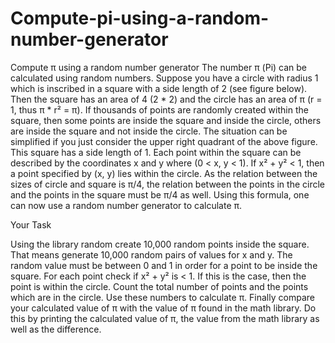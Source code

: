 # Compute-pi-using-a-random-number-generator
Compute π using a random number generator
The number π (Pi) can be calculated using random numbers. Suppose you have a circle with radius 1 which is inscribed in a square with a side length of 2 (see figure below). Then the square has an area of 4 (2 * 2) and the circle has an area of π (r = 1, thus π * r² = π).
If thousands of points are randomly created within the square, then some points are inside the square and inside the circle, others are inside the square and not inside the circle. The situation can be simplified if you just consider the upper right quadrant of the above figure. This square has a side length of 1. Each point within the square can be described by the coordinates x and y where (0 < x, y < 1). If x² + y² < 1, then a point specified by (x, y) lies within the circle.
As the relation between the sizes of circle and square is π/4, the relation between the points in the circle and the points in the square must be π/4 as well. Using this formula, one can now use a random number generator to calculate π.

Your Task

Using the library random create 10,000 random points inside the square. That means generate 10,000 random pairs of values for x and y. The random value must be between 0 and 1 in order for a point to be inside the square. For each point check if x² + y² is < 1. If this is the case, then the point is within the circle. Count the total number of points and the points which are in the circle. Use these numbers to calculate π. Finally compare your calculated value of π with the value of π found in the math library. Do this by printing the calculated value of π, the value from the math library as well as the difference.

